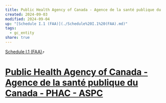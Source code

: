 ```yaml
---
title: Public Health Agency of Canada - Agence de la santé publique du Canada - PHAC - ASPC
created: 2024-09-03
modified: 2024-09-04
up: "[Schedule I.1 (FAA)](./Schedule%20I.1%20(FAA).md)"
tags:
  - gc_entity
share: true
---
```

[Schedule I.1 (FAA)](./Schedule%20I.1%20(FAA).md)⤴️
# [Public Health Agency of Canada - Agence de la santé publique du Canada - PHAC - ASPC](Public%20Health%20Agency%20of%20Canada%20-%20Agence%20de%20la%20sant%C3%A9%20publique%20du%20Canada%20-%20PHAC%20-%20ASPC.md)
